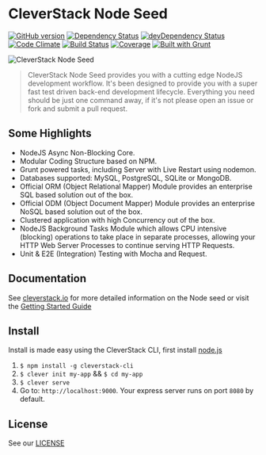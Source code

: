 CleverStack Node Seed
====================
[![GitHub version](https://badge.fury.io/gh/cleverstack%2Fnode-seed.png)](http://badge.fury.io/gh/cleverstack%2Fnode-seed) [![Dependency Status](https://david-dm.org/CleverStack/node-seed.png)](https://david-dm.org/CleverStack/node-seed) [![devDependency Status](https://david-dm.org/CleverStack/node-seed/dev-status.png)](https://david-dm.org/CleverStack/node-seed#info=devDependencies) [![Code Climate](https://codeclimate.com/github/CleverStack/node-seed.png)](https://codeclimate.com/github/CleverStack/node-seed) 
[![Build Status](https://secure.travis-ci.org/CleverStack/node-seed.png?branch=master)](https://travis-ci.org/CleverStack/node-seed) 
[![Coverage](https://codeclimate.com/github/CleverStack/node-seed/coverage.png)](https://codeclimate.com/github/CleverStack/node-seed) 
[![Built with Grunt](https://cdn.gruntjs.com/builtwith.png)](http://gruntjs.com/) 

![CleverStack Node Seed](http://cleverstack.github.io/assets/img/logos/node-seed-logo-clean.png "CleverStack Node Seed")

<blockquote>
CleverStack Node Seed provides you with a cutting edge NodeJS development workflow. It's been designed to provide you with a super fast test driven back-end development lifecycle. Everything you need should be just one command away, if it's not please open an issue or fork and submit a pull request.
</blockquote>

## Some Highlights
* NodeJS Async Non-Blocking Core.
* Modular Coding Structure based on NPM.
* Grunt powered tasks, including Server with Live Restart using nodemon.
* Databases supported: MySQL, PostgreSQL, SQLite or MongoDB.
* Official ORM (Object Relational Mapper) Module provides an enterprise SQL based solution out of the box.
* Official ODM (Object Document Mapper) Module provides an enterprise NoSQL based solution out of the box.
* Clustered application with high Concurrency out of the box.
* NodeJS Background Tasks Module which allows CPU intensive (blocking) operations to take place in separate processes, allowing your HTTP Web Server Processes to continue serving HTTP Requests.
* Unit & E2E (Integration) Testing with Mocha and Request.

## Documentation

See [cleverstack.io](http://cleverstack.io/documentation/#backend) for more detailed information on the Node seed or visit the [Getting Started Guide](http://cleverstack.io/getting-started/)

## Install

Install is made easy using the CleverStack CLI, first install [node.js](http://nodejs.org)

1. `$ npm install -g cleverstack-cli`
2. `$ clever init my-app` && `$ cd my-app`
4. `$ clever serve`
5. Go to: `http://localhost:9000`. Your express server runs on port `8080` by default.

## License

See our [LICENSE](https://github.com/CleverStack/node-seed/blob/master/LICENSE)